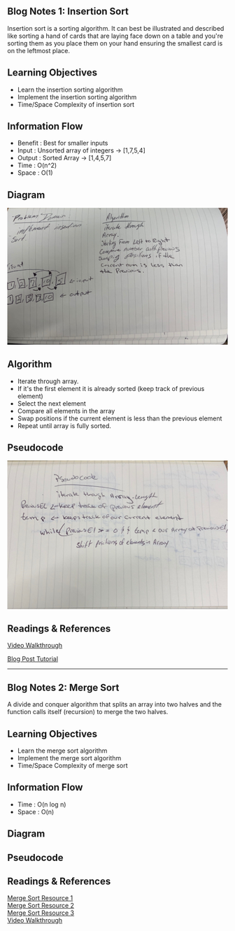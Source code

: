## Blog Notes 1: Insertion Sort
Insertion sort is a sorting algorithm. It can best be illustrated and described like sorting a hand of cards that
are laying face down on a table and you're sorting them as you place them on your hand ensuring the smallest card is on 
the leftmost place. 

## Learning Objectives
* Learn the insertion sorting algorithm 
* Implement the insertion sorting algorithm
* Time/Space Complexity of insertion sort

## Information Flow
* Benefit : Best for smaller inputs
* Input : Unsorted array of integers -> [1,7,5,4]
* Output : Sorted Array -> [1,4,5,7]
* Time : O(n^2)
* Space : O(1)

## Diagram 
![visual](assets/insertion-sort.JPG)

## Algorithm
* Iterate through array.
* If it's the first element it is already sorted (keep track of previous element)
* Select the next element
* Compare all elements in the array 
* Swap positions if the current element is less than the previous element
* Repeat until array is fully sorted.

## Pseudocode
![insertion Pseudo](assets/psedocode-insertion-sort.JPG)

## Readings & References 
[Video Walkthrough](https://www.youtube.com/watch?v=JU767SDMDvA)

[Blog Post Tutorial](https://medium.com/karuna-sehgal/an-introduction-to-insertion-sort-16b97619697)

___

## Blog Notes 2: Merge Sort
A divide and conquer algorithm that splits an array into two halves and the function calls itself (recursion) to merge the
two halves. 

## Learning Objectives
* Learn the merge sort algorithm 
* Implement the merge sort algorithm
* Time/Space Complexity of merge sort

## Information Flow
* Time : O(n log n)
* Space : O(n)

## Diagram 

## Pseudocode

## Readings & References 
[Merge Sort Resource 1](https://www.tutorialspoint.com/data_structures_algorithms/merge_sort_algorithm.htm)  
[Merge Sort Resource 2](https://www.geeksforgeeks.org/merge-sort/)  
[Merge Sort Resource 3](https://howtodoinjava.com/algorithm/merge-sort-java-example/)  
[Video Walkthrough](https://www.youtube.com/watch?v=4VqmGXwpLqc)





